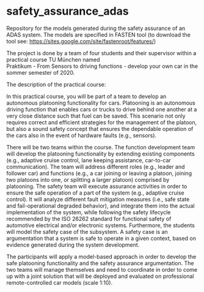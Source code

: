 # safety_assurance_adas

Repository for the models generated during the safety assurance of an ADAS system. The models are specified in FASTEN tool (to download the tool see: https://sites.google.com/site/fastenroot/features/)

The project is done by a team of four students and their supervisor within a practical course TU München named 	
Praktikum - From Sensors to driving functions - develop your own car in the sommer semester of 2020.

The description of the practical course:

In this practical course, you will be part of a team to develop an autonomous platooning functionality for cars. Platooning is an autonomous driving function that enables cars or trucks to drive behind one another at a very close distance such that fuel can be saved. This scenario not only requires correct and efficient strategies for the management of the platoon, but also a sound safety concept that ensures the dependable operation of the cars also in the event of hardware faults (e.g., sensors).

There will be two teams within the course. The function development team will develop the platooning functionality by extending existing components (e.g., adaptive cruise control, lane keeping assistance, car-to-car communication). The team will address different roles (e.g., leader and follower car) and functions (e.g., a car joining or leaving a platoon, joining two platoons into one, or splitting a larger platoon) comprised by platooning. The safety team will execute assurance activities in order to ensure the safe operation of a part of the system (e.g., adaptive cruise control). It will analyze different fault mitigation measures (i.e., safe state and fail-operational degraded behavior), and integrate them into the actual implementation of the system, while following the safety lifecycle recommended by the ISO 26262 standard for functional safety of automotive electrical and/or electronic systems. Furthermore, the students will model the safety case of the subsystem. A safety case is an argumentation that a system is safe to operate in a given context, based on evidence generated during the system development.

The participants will apply a model-based approach in order to develop the safe platooning functionality and the safety assurance argumentation. The two teams will manage themselves and need to coordinate in order to come up with a joint solution that will be deployed and evaluated on professional remote-controlled car models (scale 1:10).
